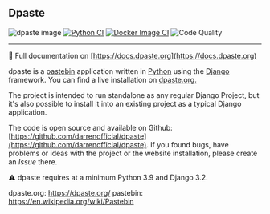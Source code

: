 Dpaste
---
![dpaste image](https://img.shields.io/pypi/v/dpaste.svg)
[![Python CI](https://github.com/DarrenOfficial/dpaste/actions/workflows/python.yml/badge.svg)](https://github.com/DarrenOfficial/dpaste/actions/workflows/python.yml)
[![Docker Image CI](https://github.com/DarrenOfficial/dpaste/actions/workflows/docker.yml/badge.svg)](https://hub.docker.com/r/darrenofficial/dpaste)
![Code Quality](https://api.codacy.com/project/badge/Grade/185cfbe9b4b447e59a40f816c4a5ebf4)

----

📖 Full documentation on [https://docs.dpaste.org](https://docs.dpaste.org)


dpaste is a [pastebin](https://en.wikipedia.org/wiki/Pastebin) application written in [Python](https://www.python.org/) using the [Django](https://www.djangoproject.com/) framework. You can find a live installation on [dpaste.org.](https://dpaste.org)

The project is intended to run standalone as any regular Django Project, but it's also possible to install it into an existing project as a typical Django application.


The code is open source and available on Github: [https://github.com/darrenofficial/dpaste](https://github.com/darrenofficial/dpaste). If you found bugs, have problems or ideas with the project or the website installation, please create an *Issue* there.

⚠️ dpaste requires at a minimum Python 3.9 and Django 3.2.


dpaste.org: https://dpaste.org/
pastebin: https://en.wikipedia.org/wiki/Pastebin
